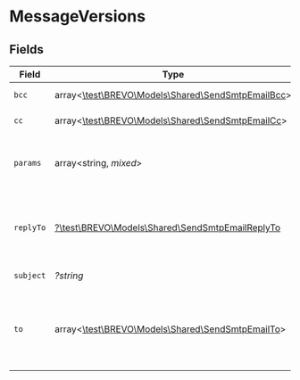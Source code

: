 # MessageVersions


## Fields

| Field                                                                                                                                                                                  | Type                                                                                                                                                                                   | Required                                                                                                                                                                               | Description                                                                                                                                                                            | Example                                                                                                                                                                                |
| -------------------------------------------------------------------------------------------------------------------------------------------------------------------------------------- | -------------------------------------------------------------------------------------------------------------------------------------------------------------------------------------- | -------------------------------------------------------------------------------------------------------------------------------------------------------------------------------------- | -------------------------------------------------------------------------------------------------------------------------------------------------------------------------------------- | -------------------------------------------------------------------------------------------------------------------------------------------------------------------------------------- |
| `bcc`                                                                                                                                                                                  | array<[\test\BREVO\Models\Shared\SendSmtpEmailBcc](../../models/shared/SendSmtpEmailBcc.md)>                                                                                           | :heavy_minus_sign:                                                                                                                                                                     | List of email addresses and names (_optional_) of the recipients in bcc<br/>                                                                                                           |                                                                                                                                                                                        |
| `cc`                                                                                                                                                                                   | array<[\test\BREVO\Models\Shared\SendSmtpEmailCc](../../models/shared/SendSmtpEmailCc.md)>                                                                                             | :heavy_minus_sign:                                                                                                                                                                     | List of email addresses and names (_optional_) of the recipients in cc<br/>                                                                                                            |                                                                                                                                                                                        |
| `params`                                                                                                                                                                               | array<string, *mixed*>                                                                                                                                                                 | :heavy_minus_sign:                                                                                                                                                                     | Pass the set of attributes to customize the template. For example, **{"FNAME":"Joe", "LNAME":"Doe"}**. It's **considered only if template is in New Template Language format**.<br/>   | [object Object]                                                                                                                                                                        |
| `replyTo`                                                                                                                                                                              | [?\test\BREVO\Models\Shared\SendSmtpEmailReplyTo](../../models/shared/SendSmtpEmailReplyTo.md)                                                                                         | :heavy_minus_sign:                                                                                                                                                                     | Email (**required**), along with name (_optional_), on which transactional mail recipients will be able to reply back. For example,<br/>**{"email":"ann6533@example.com", "name":"Ann"}**<br/> |                                                                                                                                                                                        |
| `subject`                                                                                                                                                                              | *?string*                                                                                                                                                                              | :heavy_minus_sign:                                                                                                                                                                     | Custom subject specific to message version<br/>                                                                                                                                        | Login Email confirmation                                                                                                                                                               |
| `to`                                                                                                                                                                                   | array<[\test\BREVO\Models\Shared\SendSmtpEmailTo](../../models/shared/SendSmtpEmailTo.md)>                                                                                             | :heavy_check_mark:                                                                                                                                                                     | List of email addresses and names (_optional_) of the recipients. For example,<br/>**[{"name":"Jimmy", "email":"jimmy98@example.com"}, {"name":"Joe", "email":"joe@example.com"}]**<br/> |                                                                                                                                                                                        |